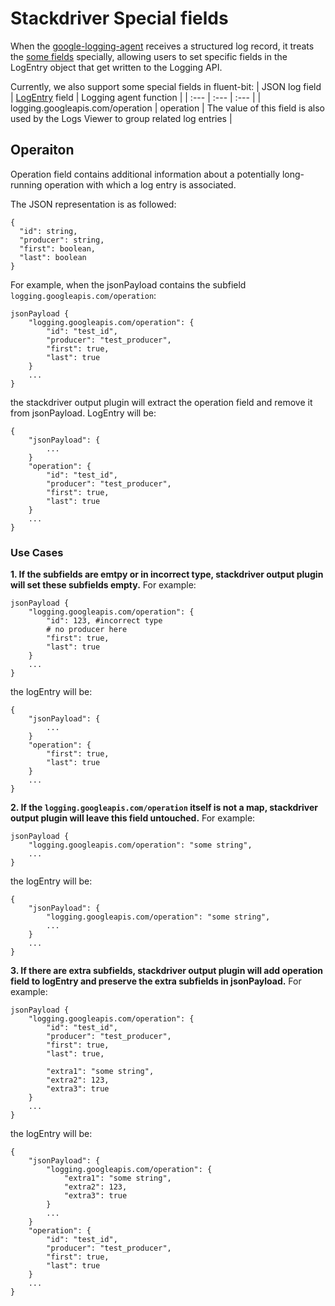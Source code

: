 # Stackdriver Special fields

When the [google-logging-agent](https://cloud.google.com/logging/docs/agent) receives a structured log record, it treats the [some fields](https://cloud.google.com/logging/docs/agent/configuration#special-fields) specially, allowing users to set specific fields in the LogEntry object that get written to the Logging API.

Currently, we also support some special fields in fluent-bit:
| JSON log field | [LogEntry](https://cloud.google.com/logging/docs/reference/v2/rest/v2/LogEntry) field | Logging agent function |
| :--- | :--- | :--- |
| logging.googleapis.com/operation | operation | The value of this field is also used by the Logs Viewer to group related log entries |

## Operaiton
Operation field contains additional information about a potentially long-running operation with which a log entry is associated.

The JSON representation is as followed:
```text
{
  "id": string,
  "producer": string,
  "first": boolean,
  "last": boolean
}
```

For example, when the jsonPayload contains the subfield `logging.googleapis.com/operation`:
```text
jsonPayload {
    "logging.googleapis.com/operation": {
        "id": "test_id",
        "producer": "test_producer",
        "first": true,
        "last": true
    }
    ...
}
```
the stackdriver output plugin will extract the operation field and remove it from jsonPayload. LogEntry will be:
```text
{
    "jsonPayload": {
        ...
    }
    "operation": {
        "id": "test_id",
        "producer": "test_producer",
        "first": true,
        "last": true
    }
    ...
}
```

### Use Cases
**1. If the subfields are emtpy or in incorrect type, stackdriver output plugin will set these subfields empty.** For example:
```text
jsonPayload {
    "logging.googleapis.com/operation": {
        "id": 123, #incorrect type
        # no producer here
        "first": true,
        "last": true
    }
    ...
}
```
the logEntry will be:
```text
{
    "jsonPayload": {
        ...
    }
    "operation": {
        "first": true,
        "last": true
    }
    ...
}
```
**2. If the `logging.googleapis.com/operation` itself is not a map, stackdriver output plugin will leave this field untouched.** For example:
```text
jsonPayload {
    "logging.googleapis.com/operation": "some string",
    ...
}
```
the logEntry will be:
```text
{
    "jsonPayload": {
        "logging.googleapis.com/operation": "some string",
        ...
    }
    ...
}
```
**3. If there are extra subfields, stackdriver output plugin will add operation field to logEntry and preserve the extra subfields in jsonPayload.** For example:
```text
jsonPayload {
    "logging.googleapis.com/operation": {
        "id": "test_id",
        "producer": "test_producer",
        "first": true,
        "last": true,

        "extra1": "some string",
        "extra2": 123,
        "extra3": true
    }
    ...
}
```
the logEntry will be:
```text
{
    "jsonPayload": {
        "logging.googleapis.com/operation": {
            "extra1": "some string",
            "extra2": 123,
            "extra3": true
        }
        ...
    }
    "operation": {
        "id": "test_id",
        "producer": "test_producer",
        "first": true,
        "last": true
    }
    ...
}
```
